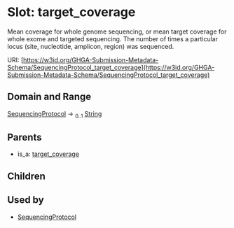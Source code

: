 
# Slot: target_coverage


Mean coverage for whole genome sequencing, or mean target coverage for whole exome and targeted sequencing. The number of times a particular locus (site, nucleotide, amplicon, region) was sequenced.

URI: [https://w3id.org/GHGA-Submission-Metadata-Schema/SequencingProtocol_target_coverage](https://w3id.org/GHGA-Submission-Metadata-Schema/SequencingProtocol_target_coverage)


## Domain and Range

[SequencingProtocol](SequencingProtocol.md) &#8594;  <sub>0..1</sub> [String](types/String.md)

## Parents

 *  is_a: [target_coverage](target_coverage.md)

## Children


## Used by

 * [SequencingProtocol](SequencingProtocol.md)
